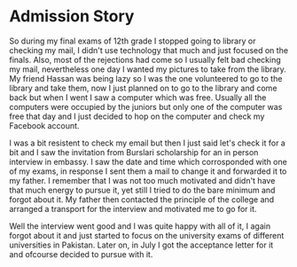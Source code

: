 
# Admission Story

So during my final exams of 12th grade I stopped going to library or checking my mail, I didn't use technology that much and just focused on the finals. Also, most of the rejections had come so I usually felt bad checking my mail, nevertheless one day I wanted my pictures to take from the library. My friend Hassan was being lazy so I was the one volunteered to go to the library and take them, now I just planned on to go to the library and come back but when I went I saw a computer which was free. Usually all the computers were occupied by the juniors but only one of the computer was free that day and I just decided to hop on the computer and check my Facebook account.

I was a bit resistent to check my email but then I just said let's check it for a bit and I saw the invitation from Burslari scholarship for an in person interview in embassy. I saw the date and time which corrosponded with one of my exams, in response I sent them a mail to change it and forwarded it to my father. I remember that I was not too much motivated and didn't have that much energy to pursue it, yet still I tried to do the bare minimum and forgot about it. My father then contacted the principle of the college and arranged a transport for the interview and motivated me to go for it.

Well the interview went good and I was quite happy with all of it, I again forgot about it and just started to focus on the university exams of different universities in Pakistan. Later on, in July I got the acceptance letter for it and ofcourse decided to pursue with it.